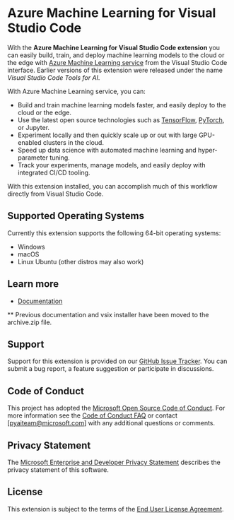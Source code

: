 # Azure Machine Learning for Visual Studio Code

With the **Azure Machine Learning for Visual Studio Code extension** you can easily build, train, and deploy machine learning models to the cloud or the edge with [Azure Machine Learning service](https://azure.microsoft.com/services/machine-learning-service/) from the Visual Studio Code interface. Earlier versions of this extension were released under the name _Visual Studio Code Tools for AI_.

With Azure Machine Learning service, you can:
- Build and train machine learning models faster, and easily deploy to the cloud or the edge.
- Use the latest open source technologies such as [TensorFlow](https://www.tensorflow.org), [PyTorch](https://pytorch.org/), or Jupyter.
- Experiment locally and then quickly scale up or out with large GPU-enabled clusters in the cloud.
- Speed up data science with automated machine learning and hyper-parameter tuning.
- Track your experiments, manage models, and easily deploy with integrated CI/CD tooling.

With this extension installed, you can accomplish much  of this workflow directly from Visual Studio Code.

## Supported Operating Systems
Currently this extension supports the following 64-bit operating systems:
- Windows
- macOS
- Linux Ubuntu (other distros may also work)

## Learn more
- [Documentation](https://docs.microsoft.com/azure/machine-learning/service/how-to-vscode-tools)

** Previous documentation and vsix installer have been moved to the archive.zip file.

## Support
Support for this extension is provided on our [GitHub Issue Tracker](http://github.com/Microsoft/vscode-tools-for-ai/issues). You can submit a bug report, a feature suggestion or participate in discussions.

## Code of Conduct
This project has adopted the [Microsoft Open Source Code of Conduct]. For more information see the [Code of Conduct FAQ] or contact [pyaiteam@microsoft.com] with any additional questions or comments.

## Privacy Statement
The [Microsoft Enterprise and Developer Privacy Statement] describes the privacy statement of this software.

## License
This extension is subject to the terms of the [End User License Agreement].

[Microsoft Enterprise and Developer Privacy Statement]:https://go.microsoft.com/fwlink/?LinkId=786907&lang=en7
[Microsoft Open Source Code of Conduct]:https://opensource.microsoft.com/codeofconduct/
[Code of Conduct FAQ]:https://opensource.microsoft.com/codeofconduct/faq/
[opencode@microsoft.com]:mailto:opencode@microsoft.com
[End User License Agreement]:https://www.visualstudio.com/license-terms/mlt552233/